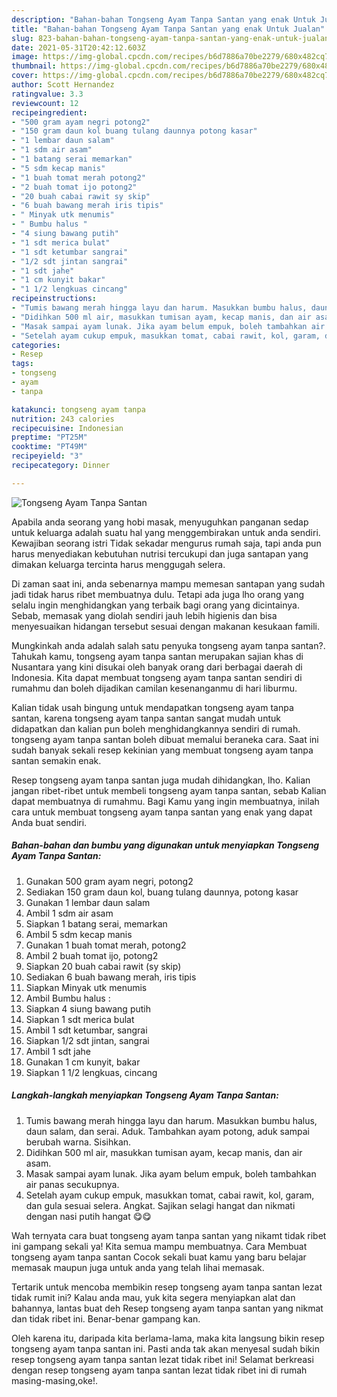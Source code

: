 ```yaml
---
description: "Bahan-bahan Tongseng Ayam Tanpa Santan yang enak Untuk Jualan"
title: "Bahan-bahan Tongseng Ayam Tanpa Santan yang enak Untuk Jualan"
slug: 823-bahan-bahan-tongseng-ayam-tanpa-santan-yang-enak-untuk-jualan
date: 2021-05-31T20:42:12.603Z
image: https://img-global.cpcdn.com/recipes/b6d7886a70be2279/680x482cq70/tongseng-ayam-tanpa-santan-foto-resep-utama.jpg
thumbnail: https://img-global.cpcdn.com/recipes/b6d7886a70be2279/680x482cq70/tongseng-ayam-tanpa-santan-foto-resep-utama.jpg
cover: https://img-global.cpcdn.com/recipes/b6d7886a70be2279/680x482cq70/tongseng-ayam-tanpa-santan-foto-resep-utama.jpg
author: Scott Hernandez
ratingvalue: 3.3
reviewcount: 12
recipeingredient:
- "500 gram ayam negri potong2"
- "150 gram daun kol buang tulang daunnya potong kasar"
- "1 lembar daun salam"
- "1 sdm air asam"
- "1 batang serai memarkan"
- "5 sdm kecap manis"
- "1 buah tomat merah potong2"
- "2 buah tomat ijo potong2"
- "20 buah cabai rawit sy skip"
- "6 buah bawang merah iris tipis"
- " Minyak utk menumis"
- " Bumbu halus "
- "4 siung bawang putih"
- "1 sdt merica bulat"
- "1 sdt ketumbar sangrai"
- "1/2 sdt jintan sangrai"
- "1 sdt jahe"
- "1 cm kunyit bakar"
- "1 1/2 lengkuas cincang"
recipeinstructions:
- "Tumis bawang merah hingga layu dan harum. Masukkan bumbu halus, daun salam, dan serai. Aduk. Tambahkan ayam potong, aduk sampai berubah warna. Sisihkan."
- "Didihkan 500 ml air, masukkan tumisan ayam, kecap manis, dan air asam."
- "Masak sampai ayam lunak. Jika ayam belum empuk, boleh tambahkan air panas secukupnya."
- "Setelah ayam cukup empuk, masukkan tomat, cabai rawit, kol, garam, dan gula sesuai selera. Angkat. Sajikan selagi hangat dan nikmati dengan nasi putih hangat 😋😋"
categories:
- Resep
tags:
- tongseng
- ayam
- tanpa

katakunci: tongseng ayam tanpa 
nutrition: 243 calories
recipecuisine: Indonesian
preptime: "PT25M"
cooktime: "PT49M"
recipeyield: "3"
recipecategory: Dinner

---
```



![Tongseng Ayam Tanpa Santan](https://img-global.cpcdn.com/recipes/b6d7886a70be2279/680x482cq70/tongseng-ayam-tanpa-santan-foto-resep-utama.jpg)

Apabila anda seorang yang hobi masak, menyuguhkan panganan sedap untuk keluarga adalah suatu hal yang menggembirakan untuk anda sendiri. Kewajiban seorang istri Tidak sekadar mengurus rumah saja, tapi anda pun harus menyediakan kebutuhan nutrisi tercukupi dan juga santapan yang dimakan keluarga tercinta harus menggugah selera.

Di zaman  saat ini, anda sebenarnya mampu memesan santapan yang sudah jadi tidak harus ribet membuatnya dulu. Tetapi ada juga lho orang yang selalu ingin menghidangkan yang terbaik bagi orang yang dicintainya. Sebab, memasak yang diolah sendiri jauh lebih higienis dan bisa menyesuaikan hidangan tersebut sesuai dengan makanan kesukaan famili. 



Mungkinkah anda adalah salah satu penyuka tongseng ayam tanpa santan?. Tahukah kamu, tongseng ayam tanpa santan merupakan sajian khas di Nusantara yang kini disukai oleh banyak orang dari berbagai daerah di Indonesia. Kita dapat membuat tongseng ayam tanpa santan sendiri di rumahmu dan boleh dijadikan camilan kesenanganmu di hari liburmu.

Kalian tidak usah bingung untuk mendapatkan tongseng ayam tanpa santan, karena tongseng ayam tanpa santan sangat mudah untuk didapatkan dan kalian pun boleh menghidangkannya sendiri di rumah. tongseng ayam tanpa santan boleh dibuat memalui beraneka cara. Saat ini sudah banyak sekali resep kekinian yang membuat tongseng ayam tanpa santan semakin enak.

Resep tongseng ayam tanpa santan juga mudah dihidangkan, lho. Kalian jangan ribet-ribet untuk membeli tongseng ayam tanpa santan, sebab Kalian dapat membuatnya di rumahmu. Bagi Kamu yang ingin membuatnya, inilah cara untuk membuat tongseng ayam tanpa santan yang enak yang dapat Anda buat sendiri.

<!--inarticleads1-->

##### Bahan-bahan dan bumbu yang digunakan untuk menyiapkan Tongseng Ayam Tanpa Santan:

1. Gunakan 500 gram ayam negri, potong2
1. Sediakan 150 gram daun kol, buang tulang daunnya, potong kasar
1. Gunakan 1 lembar daun salam
1. Ambil 1 sdm air asam
1. Siapkan 1 batang serai, memarkan
1. Ambil 5 sdm kecap manis
1. Gunakan 1 buah tomat merah, potong2
1. Ambil 2 buah tomat ijo, potong2
1. Siapkan 20 buah cabai rawit (sy skip)
1. Sediakan 6 buah bawang merah, iris tipis
1. Siapkan  Minyak utk menumis
1. Ambil  Bumbu halus :
1. Siapkan 4 siung bawang putih
1. Siapkan 1 sdt merica bulat
1. Ambil 1 sdt ketumbar, sangrai
1. Siapkan 1/2 sdt jintan, sangrai
1. Ambil 1 sdt jahe
1. Gunakan 1 cm kunyit, bakar
1. Siapkan 1 1/2 lengkuas, cincang




<!--inarticleads2-->

##### Langkah-langkah menyiapkan Tongseng Ayam Tanpa Santan:

1. Tumis bawang merah hingga layu dan harum. Masukkan bumbu halus, daun salam, dan serai. Aduk. Tambahkan ayam potong, aduk sampai berubah warna. Sisihkan.
1. Didihkan 500 ml air, masukkan tumisan ayam, kecap manis, dan air asam.
1. Masak sampai ayam lunak. Jika ayam belum empuk, boleh tambahkan air panas secukupnya.
1. Setelah ayam cukup empuk, masukkan tomat, cabai rawit, kol, garam, dan gula sesuai selera. Angkat. Sajikan selagi hangat dan nikmati dengan nasi putih hangat 😋😋




Wah ternyata cara buat tongseng ayam tanpa santan yang nikamt tidak ribet ini gampang sekali ya! Kita semua mampu membuatnya. Cara Membuat tongseng ayam tanpa santan Cocok sekali buat kamu yang baru belajar memasak maupun juga untuk anda yang telah lihai memasak.

Tertarik untuk mencoba membikin resep tongseng ayam tanpa santan lezat tidak rumit ini? Kalau anda mau, yuk kita segera menyiapkan alat dan bahannya, lantas buat deh Resep tongseng ayam tanpa santan yang nikmat dan tidak ribet ini. Benar-benar gampang kan. 

Oleh karena itu, daripada kita berlama-lama, maka kita langsung bikin resep tongseng ayam tanpa santan ini. Pasti anda tak akan menyesal sudah bikin resep tongseng ayam tanpa santan lezat tidak ribet ini! Selamat berkreasi dengan resep tongseng ayam tanpa santan lezat tidak ribet ini di rumah masing-masing,oke!.


